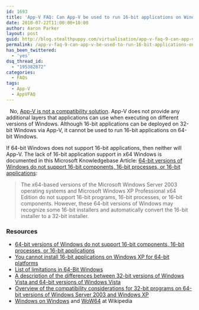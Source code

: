 ```yaml
---
id: 1693
title: 'App-V FAQ: Can App-V be used to run 16-bit applications on Windows x64?'
date: 2010-07-22T11:00:00+10:00
author: Aaron Parker
layout: post
guid: http://blog.stealthpuppy.com/virtualisation/app-v-faq-9-can-app-v-be-used-to-run-16-bit-applications-on-windows-x64
permalink: /app-v-faq-9-can-app-v-be-used-to-run-16-bit-applications-on-windows-x64/
has_been_twittered:
  - 'yes'
dsq_thread_id:
  - "195382872"
categories:
  - FAQs
tags:
  - App-V
  - AppVFAQ
---
```

<img style="margin: 0px 10px 5px 0px; display: inline;" src="https://stealthpuppy.com/wp-content/uploads/2010/06/AppVFAQLogo.png" alt="" align="left" />

No, [App-V is not a compatibility solution](https://stealthpuppy.com/virtualisation/app-v-faq-7-is-app-v-an-application-compatibility-solution). App-V does not provide any additional layers that applications can use when executing on different versions of Windows. Although 16-bit applications can be deployed on 32-bit Windows via App-V, it cannot be used to run 16-bit applications on 64-bit Windows.

If 64-bit Windows does not support 16-bit applications, then neither will App-V. The lack of 16-bit application support in x64 Windows is documented in this Microsoft Knowledgebase Article: [64-bit versions of Windows do not support 16-bit components, 16-bit processes, or 16-bit applications](http://support.microsoft.com/kb/896458):

> The x64-based versions of the Microsoft Windows Server 2003 operating systems and Microsoft Windows XP Professional x64 Edition do not support 16-bit programs, 16-bit processes, or 16-bit components. However, these 64-bit versions of Windows may recognize some 16-bit installers and automatically convert the 16-bit installer to a 32-bit installer.

### Resources

  * [64-bit versions of Windows do not support 16-bit components, 16-bit processes, or 16-bit applications](http://support.microsoft.com/kb/896458)
  * [You cannot install 16-bit applications on Windows XP for 64-bit platforms](http://support.microsoft.com/kb/298218/)
  * [List of limitations in 64-Bit Windows](http://support.microsoft.com/kb/282423/)
  * [A description of the differences between 32-bit versions of Windows Vista and 64-bit versions of Windows Vista](http://support.microsoft.com/kb/946765/)
  * [Overview of the compatibility considerations for 32-bit programs on 64-bit versions of Windows Server 2003 and Windows XP](http://support.microsoft.com/kb/896456/)
  * [Windows on Windows](http://en.wikipedia.org/wiki/Windows_on_Windows) and [WoW64](http://en.wikipedia.org/wiki/WOW64) at Wikipedia